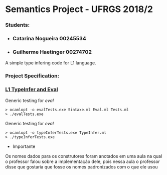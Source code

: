 # Semantics Project - **UFRGS** 2018/2

### Students: 
* ### Catarina Nogueira **00245534** 
* ### Guilherme Haetinger **00274702**

A simple type infering code for L1 language.
### Project Specification:
### [L1 TypeInfer and Eval](https://github.com/GuilhermeHaetinger/SemanticsProject/blob/master/trab-18-2.pdf)

Generic testing for *eval*
```
> ocamlopt -o evalTests.exe Sintaxe.ml Eval.ml Tests.ml
> ./evalTests.exe
```

Generic testing for *eval*
```
> ocamlopt -o typeInferTests.exe TypeInfer.ml
> ./typeInferTests.exe
``` 

* Importante

Os nomes dados para os construtores foram anotados em uma aula na qual o professor falou sobre a implementação dele, pois nessa aula o professor disse que gostaria que
fosse os nomes padronizados com o que ele usou
